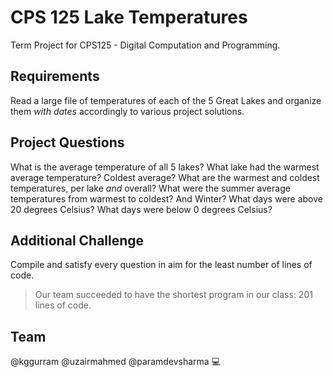 # CPS 125 Lake Temperatures

Term Project for CPS125 - Digital Computation and Programming.

## Requirements

Read a large file of temperatures of each of the 5 Great Lakes and organize them _with dates_ accordingly to various project solutions.

## Project Questions

What is the average temperature of all 5 lakes?
What lake had the warmest average temperature? Coldest average?
What are the warmest and coldest temperatures, per lake _and_ overall?
What were the summer average temperatures from warmest to coldest? And Winter?
What days were above 20 degrees Celsius?
What days were below 0 degrees Celsius?

## Additional Challenge

Compile and satisfy every question in aim for the least number of lines of code.
> Our team succeeded to have the shortest program in our class: 201 lines of code.

## Team

@kggurram @uzairmahmed @paramdevsharma :computer:
